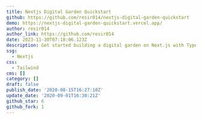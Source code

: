 ```yaml
---
title: Nextjs Digital Garden Quickstart
github: https://github.com/resir014/nextjs-digital-garden-quickstart
demo: https://nextjs-digital-garden-quickstart.vercel.app/
author: resir014
author_link: https://github.com/resir014
date: 2023-11-30T07:18:06.123Z
description: Get started building a digital garden on Next.js with TypeScript in seconds.
ssg:
  - Nextjs
css:
  - Tailwind
cms: []
category: []
draft: false
publish_date: '2020-08-15T16:27:10Z'
update_date: '2020-09-01T16:30:21Z'
github_star: 6
github_fork: 1
---
```

